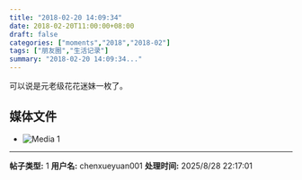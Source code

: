 ```yaml
---
title: "2018-02-20 14:09:34"
date: 2018-02-20T11:00:00+08:00
draft: false
categories: ["moments","2018","2018-02"]
tags: ["朋友圈","生活记录"]
summary: "2018-02-20 14:09:34..."
---
```


可以说是元老级花花迷妹一枚了。

## 媒体文件

- ![Media 1](/Moments/photos/2018-02-20/201802201409340.jpg)

---

**帖子类型:** 1
**用户名:** chenxueyuan001
**处理时间:** 2025/8/28 22:17:01